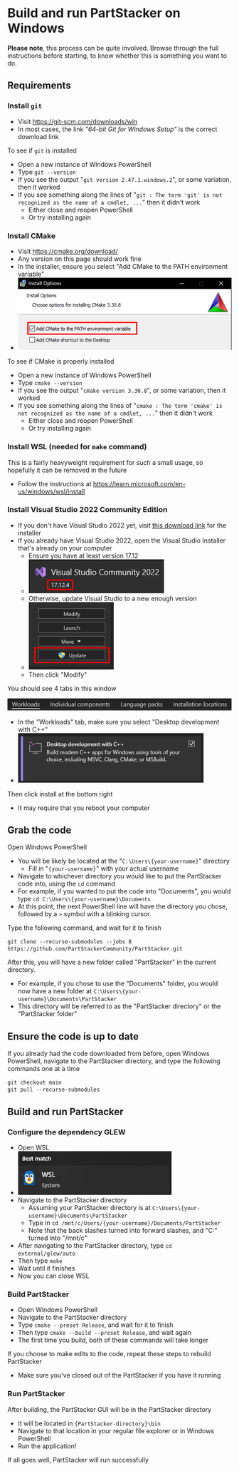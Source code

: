 # Build and run PartStacker on Windows

**Please note**, this process can be quite involved. Browse through the full instructions before starting, to know whether this is something you want to do.

## Requirements

### Install `git`

* Visit https://git-scm.com/downloads/win
* In most cases, the link _"64-bit Git for Windows Setup"_ is the correct download link

To see if `git` is installed

* Open a new instance of Windows PowerShell
* Type `git --version`
* If you see the output "`git version 2.47.1.windows.2`", or some variation, then it worked
* If you see something along the lines of "`git : The term 'git' is not recognized as the name of a cmdlet, ...`" then it didn't work
    * Either close and reopen PowerShell
    * Or try installing again

### Install CMake

* Visit https://cmake.org/download/
* Any version on this page should work fine
* In the installer, ensure you select "Add CMake to the PATH environment variable"
* ![](./windows/cmake_path_variable.png)

To see if CMake is properly installed

* Open a new instance of Windows PowerShell
* Type `cmake --version`
* If you see the output "`cmake version 3.30.8`", or some variation, then it worked
* If you see something along the lines of "`cmake : The term 'cmake' is not recognized as the name of a cmdlet, ...`" then it didn't work
    * Either close and reopen PowerShell
    * Or try installing again

### Install WSL (needed for `make` command)

This is a fairly heavyweight requirement for such a small usage, so hopefully it can be removed in the future

* Follow the instructions at https://learn.microsoft.com/en-us/windows/wsl/install

### Install Visual Studio 2022 Community Edition

* If you don't have Visual Studio 2022 yet, visit [this download link](https://visualstudio.microsoft.com/thank-you-downloading-visual-studio/?sku=Community&channel=Release&version=VS2022) for the installer
* If you already have Visual Studio 2022, open the Visual Studio Installer that's already on your computer
    * Ensure you have at least version 17.12
    * ![](./windows/visual_studio_version.png)
    * Otherwise, update Visual Studio to a new enough version
    * ![](./windows/visual_studio_update.png)
    * Then click "Modify"

You should see 4 tabs in this window

![](./windows/visual_studio_modify_tabs.png)

* In the "Workloads" tab, make sure you select "Desktop development with C++"
* ![](./windows/visual_studio_workload.png)

Then click install at the bottom right

* It may require that you reboot your computer

## Grab the code

Open Windows PowerShell

* You will be likely be located at the "`C:\Users\{your-username}`" directory
    * Fill in "`{your-username}`" with your actual username
* Navigate to whichever directory you would like to put the PartStacker code into, using the `cd` command
* For example, if you wanted to put the code into "Documents", you would type `cd C:\Users\{your-username}\Documents`
* At this point, the next PowerShell line will have the directory you chose, followed by a `>` symbol with a blinking cursor.

Type the following command, and wait for it to finish

```
git clone --recurse-submodules --jobs 8 https://github.com/PartStackerCommunity/PartStacker.git
```

After this, you will have a new folder called "PartStacker" in the current directory.

* For example, if you chose to use the "Documents" folder, you would now have a new folder at `C:\Users\{your-username}\Documents\PartStacker`
* This directory will be referred to as the "PartStacker directory" or the "PartStacker folder"

## Ensure the code is up to date

If you already had the code downloaded from before, open Windows PowerShell, navigate to the PartStacker directory, and type the following commands one at a time

```
git checkout main
git pull --recurse-submodules
```

## Build and run PartStacker

### Configure the dependency GLEW

* Open WSL
* ![](./windows/wsl.png)
* Navigate to the PartStacker directory
    * Assuming your PartStacker directory is at `C:\Users\{your-username}\Documents\PartStacker`
    * Type in `cd /mnt/c/Users/{your-username}/Documents/PartStacker`
    * Note that the back slashes turned into forward slashes, and "C:" turned into "/mnt/c"
* After navigating to the PartStacker directory, type `cd external/glew/auto`
* Then type `make`
* Wait until it finishes
* Now you can close WSL

### Build PartStacker

* Open Windows PowerShell
* Navigate to the PartStacker directory
* Type `cmake --preset Release`, and wait for it to finish
* Then type `cmake --build --preset Release`, and wait again
* The first time you build, both of these commands will take longer

If you choose to make edits to the code, repeat these steps to rebuild PartStacker

* Make sure you've closed out of the PartStacker if you have it running

### Run PartStacker

After building, the PartStacker GUI will be in the PartStacker directory

* It will be located in `{PartStacker-directory}\bin`
* Navigate to that location in your regular file explorer or in Windows PowerShell
* Run the application!

If all goes well, PartStacker will run successfully
